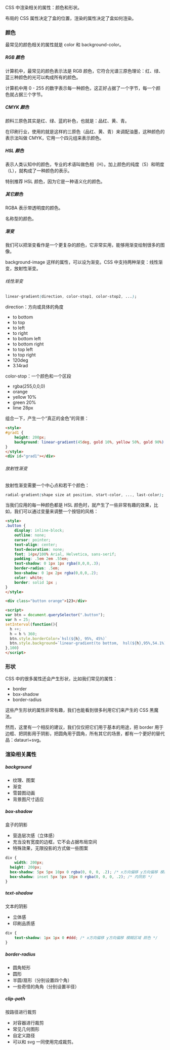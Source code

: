 CSS 中渲染相关的属性：颜色和形状。

布局的 CSS 属性决定了盒的位置，渲染的属性决定了盒如何渲染。



### 颜色

最常见的颜色相关的属性就是 color 和 background-color。

##### RGB 颜色

计算机中，最常见的颜色表示法是 RGB 颜色，它符合光谱三原色理论：红、绿、蓝三种颜色的光可以构成所有的颜色。

计算机中用 0 - 255 的数字表示每一种颜色，这正好占据了一个字节，每一个颜色就占据三个字节。

##### CMYK 颜色

颜料三原色其实是红、绿、蓝的补色，也就是：品红、黄、青。

在印刷行业，使用的就是这样的三原色（品红、黄、青）来调配油墨，这种颜色的表示法叫做 CMYK，它用一个四元组来表示颜色。

##### HSL 颜色

表示人类认知中的颜色，专业的术语叫做色相（H）。加上颜色的纯度（S）和明度（L），就构成了一种颜色的表示。

特别推荐 HSL 颜色，因为它是一种语义化的颜色。

##### 其它颜色

RGBA 表示带透明度的颜色。

名称型的颜色。

##### 渐变

我们可以把渐变看作是一个更复杂的颜色，它非常实用，能够用渐变绘制很多的图像。

background-image 这样的属性，可以设为渐变。CSS 中支持两种渐变：线性渐变，放射性渐变。

###### 线性渐变

```css
linear-gradient(direction, color-stop1, color-stop2, ...);
```

direction：方向或具体的角度

* to bottom
* to top
* to left
* to right
* to bottom left
* to bottom right
* to top left
* to top right
* 120deg
* 3.14rad

color-stop：一个颜色和一个区段

* rgba(255,0,0,0)
* orange
* yellow 10%
* green 20%
* lime 28px

组合一下，产生一个“真正的金色”的背景：

```html
<style>
#grad1 {
    height: 200px;
    background: linear-gradient(45deg, gold 10%, yellow 50%, gold 90%); 
}
</style>
<div id="grad1"></div>
```

###### 放射性渐变

放射性渐变需要一个中心点和若干个颜色：

```css
radial-gradient(shape size at position, start-color, ..., last-color);
```

当我们应用的每一种颜色都是 HSL 颜色时，就产生了一些非常有趣的效果，比如，我们可以通过变量来调整一个按钮的风格：

```html
<style>
.button {
    display: inline-block;
    outline: none;
    cursor: pointer;
    text-align: center;
    text-decoration: none;
    font: 14px/100% Arial, Helvetica, sans-serif;
    padding: .5em 2em .55em;
    text-shadow: 0 1px 1px rgba(0,0,0,.3);
    border-radius: .5em;
    box-shadow: 0 1px 2px rgba(0,0,0,.2);
    color: white;
    border: solid 1px ;
}
</style>

<div class="button orange">123</div>

<script>
var btn = document.querySelector(".button");
var h = 25;
setInterval(function(){
  h ++;
  h = h % 360;
  btn.style.borderColor=`hsl(${h}, 95%, 45%)`
  btn.style.background=`linear-gradient(to bottom,  hsl(${h},95%,54.1%),  hsl(${h},95%,84.1%))`
},100)
</script>
```



### 形状

CSS 中的很多属性还会产生形状，比如我们常见的属性：

* border
* box-shadow
* border-radius

这些产生形状的属性非常有趣，我们也能看到很多利用它们来产生的 CSS 黑魔法。

然而，这里有一个相反的建议，我们仅仅把它们用于基本的用途，把 border 用于边框、把阴影用于阴影，把圆角用于圆角，所有其它的场景，都有一个更好的替代品：datauri+svg。



### 渲染相关属性

##### background

* 纹理、图案
* 渐变
* 雪碧图动画
* 背景图尺寸适应

##### box-shadow

盒子的阴影

* 营造层次感（立体感）
* 充当没有宽度的边框，它不会占据布局空间
* 特殊效果，无限投影的方式做一些图案

```css
div {
	width: 200px;
  height: 200px;
  box-shadow: 5px 5px 10px 0 rgba(0, 0, 0, .2); /* x方向偏移 y方向偏移 模糊区域 扩展区域 颜色 */
  box-shadow: inset 5px 5px 10px 0 rgba(0, 0, 0, .2); /* 内阴影 */
}
```

##### text-shadow

文本的阴影

* 立体感
* 印刷品质感

```css
div {
	text-shadow: 1px 1px 0 #ddd; /* x方向偏移 y方向偏移 模糊区域 颜色 */
}
```

##### border-radius

* 圆角矩形
* 圆形
* 半圆/扇形（分别设置四个角）
* 一些奇怪的角角（分别设置半径）

##### clip-path

按路径进行裁剪

* 对容器进行裁剪
* 常见几何图形
* 自定义路径
* 可以和 svg 一同使用完成裁剪。
